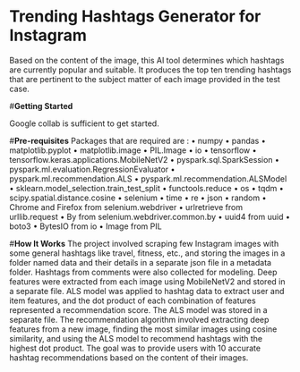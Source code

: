 # **Trending Hashtags Generator for Instagram**
Based on the content of the image, this AI tool determines which hashtags are currently popular and suitable. It produces the top ten trending hashtags that are pertinent to the subject matter of each image provided in the test case.

#**Getting Started**

Google collab is sufficient to get started.

#**Pre-requisites**
Packages that are required are :
•	numpy 
•	pandas 
•	matplotlib.pyplot 
•	matplotlib.image 
•	PIL.Image 
•	io
•	tensorflow 
•	tensorflow.keras.applications.MobileNetV2
•	pyspark.sql.SparkSession
•	pyspark.ml.evaluation.RegressionEvaluator
•	pyspark.ml.recommendation.ALS
•	pyspark.ml.recommendation.ALSModel
•	sklearn.model_selection.train_test_split
•	functools.reduce
•	os
•	tqdm
•	scipy.spatial.distance.cosine
•	selenium
•	time
•	re
•	json
•	random
•	Chrome and Firefox from selenium.webdriver
•	urlretrieve from urllib.request
•	By from selenium.webdriver.common.by
•	uuid4 from uuid
•	boto3
•	BytesIO from io
•	Image from PIL

#**How It Works**
The project involved scraping few Instagram images with some general hashtags like travel, fitness, etc., and storing the images in a folder named data and their details in a separate json file in a metadata folder. Hashtags from comments were also collected for modeling. Deep features were extracted from each image using MobileNetV2 and stored in a separate file. ALS model was applied to hashtag data to extract user and item features, and the dot product of each combination of features represented a recommendation score. The ALS model was stored in a separate file. The recommendation algorithm involved extracting deep features from a new image, finding the most similar images using cosine similarity, and using the ALS model to recommend hashtags with the highest dot product. The goal was to provide users with 10 accurate hashtag recommendations based on the content of their images.
